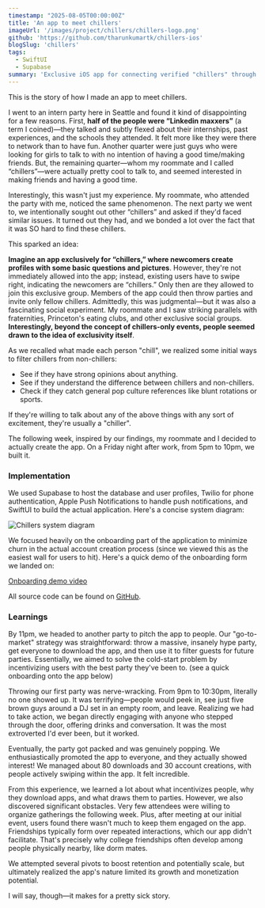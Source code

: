 ```yaml
---
timestamp: "2025-08-05T00:00:00Z"
title: 'An app to meet chillers'
imageUrl: '/images/project/chillers/chillers-logo.png'
github: 'https://github.com/tharunkumartk/chillers-ios'
blogSlug: 'chillers'
tags:
  - SwiftUI
  - Supabase
summary: 'Exclusive iOS app for connecting verified "chillers" through curated parties and community-driven filtering, actually launched with great initial traction.'
---
```

This is the story of how I made an app to meet chillers.

I went to an intern party here in Seattle and found it kind of disappointing for a few reasons. First, **half of the people were “Linkedin maxxers”** (a term I coined)—they talked and subtly flexed about their internships, past experiences, and the schools they attended. It felt more like they were there to network than to have fun. Another quarter  were just guys who were looking for girls to talk to with no intention of having a good time/making friends. But, the remaining quarter—whom my roommate and I called “chillers”—were actually pretty cool to talk to, and seemed interested in making friends and having a good time.

Interestingly, this wasn't just my experience. My roommate, who attended the party with me, noticed the same phenomenon. The next party we went to, we intentionally sought out other “chillers” and asked if they'd faced similar issues. It turned out they had, and we bonded a lot over the fact that it was SO hard to find these chillers.

This sparked an idea:

**Imagine an app exclusively for “chillers,” where newcomers create profiles with some basic questions and pictures**. However, they're not immediately allowed into the app; instead, existing users have to swipe right, indicating the newcomers are “chillers.” Only then are they allowed to join this exclusive group. Members of the app could then throw parties and invite only fellow chillers. Admittedly, this was judgmental—but it was also a fascinating social experiment. My roommate and I saw striking parallels with fraternities, Princeton's eating clubs, and other exclusive social groups. **Interestingly, beyond the concept of chillers-only events, people seemed drawn to the idea of exclusivity itself**.

As we recalled what made each person "chill", we realized some initial ways to filter chillers from non-chillers:

* See if they have strong opinions about anything.
* See if they understand the difference between chillers and non-chillers.
* Check if they catch general pop culture references like blunt rotations or sports.

If they're willing to talk about any of the above things with any sort of excitement, they're usually a "chiller". 

The following week, inspired by our findings, my roommate and I decided to actually create the app. On a Friday night after work, from 5pm to 10pm, we built it. 

### Implementation 

We used Supabase to host the database and user profiles, Twilio for phone authentication, Apple Push Notifications to handle push notifications, and SwiftUI to build the actual application. Here's a concise system diagram:

![Chillers system diagram](/images/project/chillers/chillers-sys-diagram.png)

We focused heavily on the onboarding part of the application to minimize churn in the actual account creation process (since we viewed this as the easiest wall for users to hit). Here's a quick demo of the onboarding form we landed on:


[Onboarding demo video](https://ydfksaipdlqazgcsrdlm.supabase.co/storage/v1/object/public/demo-videos/chillers-demo.mp4)

All source code can be found on [GitHub](https://github.com/tharunkumartk/chillers-ios).


### Learnings

By 11pm, we headed to another party to pitch the app to people. Our "go-to-market" strategy was straightforward: throw a massive, insanely hype party, get everyone to download the app, and then use it to filter guests for future parties. Essentially, we aimed to solve the cold-start problem by incentivizing users with the best party they've been to. (see a quick onboarding onto the app below)


Throwing our first party was nerve-wracking. From 9pm to 10:30pm, literally no one showed up. It was terrifying—people would peek in, see just five brown guys around a DJ set in an empty room, and leave. Realizing we had to take action, we began directly engaging with anyone who stepped through the door, offering drinks and conversation. It was the most extroverted I'd ever been, but it worked.

Eventually, the party got packed and was genuinely popping. We enthusiastically promoted the app to everyone, and they actually showed interest! We managed about 80 downloads and 30 account creations, with people actively swiping within the app. It felt incredible.

From this experience, we learned a lot about what incentivizes people, why they download apps, and what draws them to parties. However, we also discovered significant obstacles. Very few attendees were willing to organize gatherings the following week. Plus, after meeting at our initial event, users found there wasn't much to keep them engaged on the app. Friendships typically form over repeated interactions, which our app didn't facilitate. That's precisely why college friendships often develop among people physically nearby, like dorm mates.

We attempted several pivots to boost retention and potentially scale, but ultimately realized the app's nature limited its growth and monetization potential.

I will say, though—it makes for a pretty sick story.
